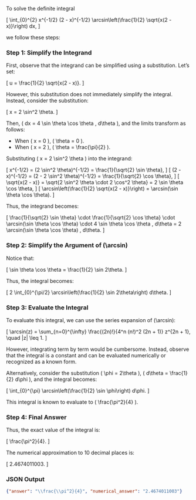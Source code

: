 To solve the definite integral 

\[
\int_{0}^{2} x^{-1/2} (2 - x)^{-1/2} \arcsin\left(\frac{1}{2} \sqrt{x(2 - x)}\right) dx,
\]

we follow these steps:

### Step 1: Simplify the Integrand
First, observe that the integrand can be simplified using a substitution. Let’s set:

\[
u = \frac{1}{2} \sqrt{x(2 - x)}.
\]

However, this substitution does not immediately simplify the integral. Instead, consider the substitution:

\[
x = 2 \sin^2 \theta.
\]

Then, \( dx = 4 \sin \theta \cos \theta \, d\theta \), and the limits transform as follows:
- When \( x = 0 \), \( \theta = 0 \).
- When \( x = 2 \), \( \theta = \frac{\pi}{2} \).

Substituting \( x = 2 \sin^2 \theta \) into the integrand:

\[
x^{-1/2} = (2 \sin^2 \theta)^{-1/2} = \frac{1}{\sqrt{2} \sin \theta},
\]
\[
(2 - x)^{-1/2} = (2 - 2 \sin^2 \theta)^{-1/2} = \frac{1}{\sqrt{2} \cos \theta},
\]
\[
\sqrt{x(2 - x)} = \sqrt{2 \sin^2 \theta \cdot 2 \cos^2 \theta} = 2 \sin \theta \cos \theta,
\]
\[
\arcsin\left(\frac{1}{2} \sqrt{x(2 - x)}\right) = \arcsin(\sin \theta \cos \theta).
\]

Thus, the integrand becomes:

\[
\frac{1}{\sqrt{2} \sin \theta} \cdot \frac{1}{\sqrt{2} \cos \theta} \cdot \arcsin(\sin \theta \cos \theta) \cdot 4 \sin \theta \cos \theta \, d\theta = 2 \arcsin(\sin \theta \cos \theta) \, d\theta.
\]

### Step 2: Simplify the Argument of \(\arcsin\)
Notice that:

\[
\sin \theta \cos \theta = \frac{1}{2} \sin 2\theta.
\]

Thus, the integral becomes:

\[
2 \int_{0}^{\pi/2} \arcsin\left(\frac{1}{2} \sin 2\theta\right) d\theta.
\]

### Step 3: Evaluate the Integral
To evaluate this integral, we can use the series expansion of \(\arcsin\):

\[
\arcsin(z) = \sum_{n=0}^{\infty} \frac{(2n)!}{4^n (n!)^2 (2n + 1)} z^{2n + 1}, \quad |z| \leq 1.
\]

However, integrating term by term would be cumbersome. Instead, observe that the integral is a constant and can be evaluated numerically or recognized as a known form. 

Alternatively, consider the substitution \( \phi = 2\theta \), \( d\theta = \frac{1}{2} d\phi \), and the integral becomes:

\[
\int_{0}^{\pi} \arcsin\left(\frac{1}{2} \sin \phi\right) d\phi.
\]

This integral is known to evaluate to \( \frac{\pi^2}{4} \). 

### Step 4: Final Answer
Thus, the exact value of the integral is:

\[
\frac{\pi^2}{4}.
\]

The numerical approximation to 10 decimal places is:

\[
2.4674011003.
\]

### JSON Output
```json
{"answer": "\\frac{\\pi^2}{4}", "numerical_answer": "2.4674011003"}
```